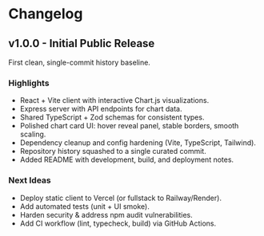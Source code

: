 # Changelog

## v1.0.0 - Initial Public Release

First clean, single-commit history baseline.

### Highlights
- React + Vite client with interactive Chart.js visualizations.
- Express server with API endpoints for chart data.
- Shared TypeScript + Zod schemas for consistent types.
- Polished chart card UI: hover reveal panel, stable borders, smooth scaling.
- Dependency cleanup and config hardening (Vite, TypeScript, Tailwind).
- Repository history squashed to a single curated commit.
- Added README with development, build, and deployment notes.

### Next Ideas
- Deploy static client to Vercel (or fullstack to Railway/Render).
- Add automated tests (unit + UI smoke).
- Harden security & address npm audit vulnerabilities.
- Add CI workflow (lint, typecheck, build) via GitHub Actions.
